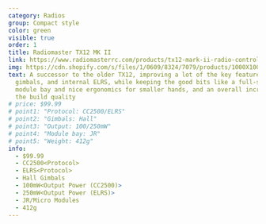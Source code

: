 ```yaml
---
category: Radios
group: Compact style
color: green
visible: true
order: 1
title: Radiomaster TX12 MK II
link: https://www.radiomasterrc.com/products/tx12-mark-ii-radio-controller?variant=44128450642151
img: https://cdn.shopify.com/s/files/1/0609/8324/7079/products/1000X1000-2_1800x1800.jpg?v=1659343246
text: A successor to the older TX12, improving a lot of the key features. Better
  gimbals, and internal ELRS, while keeping the good bits like a full-size
  module bay and nice ergonomics for smaller hands, and an overall increase in
  the build quality
# price: $99.99
# point1: "Protocol: CC2500/ELRS"
# point2: "Gimbals: Hall"
# point3: "Output: 100/250mW"
# point4: "Module bay: JR"
# point5: "Weight: 412g"
info:
  - $99.99
  - CC2500<Protocol>
  - ELRS<Protocol>
  - Hall Gimbals
  - 100mW<Output Power (CC2500)>
  - 250mW<Output Power (ELRS)>
  - JR/Micro Modules
  - 412g
---
```

